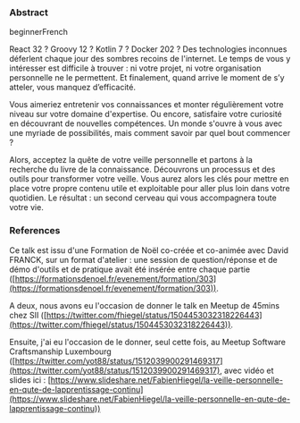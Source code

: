 ### Abstract

beginnerFrench

React 32 ? Groovy 12 ? Kotlin 7 ? Docker 202 ? Des technologies inconnues déferlent chaque jour des sombres recoins de l'internet. Le temps de vous y intéresser est difficile à trouver : ni votre projet, ni votre organisation personnelle ne le permettent. Et finalement, quand arrive le moment de s’y atteler, vous manquez d’efficacité.

Vous aimeriez entretenir vos connaissances et monter régulièrement votre niveau sur votre domaine d'expertise. Ou encore, satisfaire votre curiosité en découvrant de nouvelles compétences. Un monde s'ouvre à vous avec une myriade de possibilités, mais comment savoir par quel bout commencer ?

Alors, acceptez la quête de votre veille personnelle et partons à la recherche du livre de la connaissance. Découvrons un processus et des outils pour transformer votre veille. Vous aurez alors les clés pour mettre en place votre propre contenu utile et exploitable pour aller plus loin dans votre quotidien. Le résultat : un second cerveau qui vous accompagnera toute votre vie.

### References

Ce talk est issu d'une Formation de Noël co-créée et co-animée avec David FRANCK, sur un format d'atelier : une session de question/réponse et de démo d'outils et de pratique avait été insérée entre chaque partie ([https://formationsdenoel.fr/evenement/formation/303](https://formationsdenoel.fr/evenement/formation/303)).

A deux, nous avons eu l'occasion de donner le talk en Meetup de 45mins chez SII ([https://twitter.com/fhiegel/status/1504453032318226443](https://twitter.com/fhiegel/status/1504453032318226443)).

Ensuite, j'ai eu l'occasion de le donner, seul cette fois, au Meetup Software Craftsmanship Luxembourg ([https://twitter.com/yot88/status/1512039900291469317](https://twitter.com/yot88/status/1512039900291469317), avec vidéo et slides ici : [https://www.slideshare.net/FabienHiegel/la-veille-personnelle-en-qute-de-lapprentissage-continu](https://www.slideshare.net/FabienHiegel/la-veille-personnelle-en-qute-de-lapprentissage-continu))